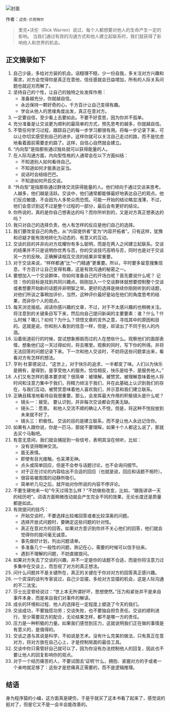 ![封面](https://img1.doubanio.com/lpic/s27291388.jpg)

作者：`迈克·贝克特尔`

> 里克•沃伦（Rick Warren）说过，每个人都想要对他人的生命产生一定的影响。 当我们通过有效的沟通方式和他人建立起联系时，我们就获得了影响他人和世界的机会。

## 正文摘录如下

1. 自己少装，多给对方装的机会。话糙理不糙，少一份自我，多关注对方兴趣和需求，对方会觉得你是真正在意他，信任感就会日益增加，所有的人际关系问题也就迎刃而解了。
2. 坚持自己的个性，让自己的独特之处发挥作用：
   * 准备越充分，你就越自信。
   * 永远保持一颗好奇的心，千方百计让自己变得有趣。
   * 学会从他人的思维角度出发，真正在意对方。
3. 一定要自信，至少看上去要如此。不要不好意思，因为你并不孤单。
4. 充分准备是让交谈更为顺利的最简单的方式，预先思考的越多，你就越自信。
5. 不管任何学习过程，跟踪自己的每一步学习都很有用。将每一步记录下来，可以让你切实感受到自己的进步。这样你就可以关注自己走过的路，而不是忧虑地看着面前需要走的路了。这样，自信心自然就会建立。
6. “内向型”是指那些通过独处就可以获得能量的人。
7. 在人际沟通方面，内向型性格的人通常会在以下方面纠结：
   * 不知道别人如何看待自己。
   * 不知道如何才能表达妥当。
   * 说话时会结结巴巴。
   * 不知道如何开启交谈。
8. “外向型”是指那些通过群体交流获得能量的人。他们倾向于通过交谈来思考。人越多，他们越是活跃。交谈中，他们通常都能够最好地表达自己的观点。他们反应敏捷，不会因为人多势众而恐慌。可能一开始的结论略显浅薄，不过，他们会意识到这不过是整个过程的一部分，最后会有更好的结论。
9. 你所说的，真的是你自己想表达的吗？而你所听到的，又是对方真正想表达的吗？
10. 我只对自己的选择负责，他人有怎样的反应是他们自己的选择。
11. 我们要改变自己的角色，从“内容提供者”变为“内容开拓者”。只有这样，犹豫和迟疑才能有效地转化为动态的、有意义的互动。
12. 交谈的目的并非向对方炫耀你有多么聪明，而是在两人之间建立起联系。交谈的结果并不只是说明你优秀与否，你的交谈技巧高明与否，同时也是对于交谈另一方的反映。正确解读相互交流的结果非常重要。
13. 对于交谈来说，“样样都通”比“一门精通”更重要。所以，平时要多留意搜集信息，千方百计让自己变得有趣，这是有效沟通的秘密之一。
14. 要想加入一个交谈群体，你如何准备自己的开场白呢？首先要说什么呢？ 记住：你的目标是找到共同兴趣点。刚刚加入一个交谈群体就想要控制整个交谈或者想要开始新的话题并非明智之举。更好的选择是继续你刚刚听到的话题，对他们所谈之事稍加评价，当然，这种评价最好是站在他们的角度思考的结果，而非你个人的观点。
15. 每天浏览报纸。阅读你感兴趣的文章，不过，对于不太感兴趣的也稍微关注。将注意到的关键条目写下来，然后向自己提问新闻的主要要素：谁？什么？什么时候？哪儿？如何？为什么？领悟文章的言外之意，寻找其中的原因和目的。这就是说，你和别人看到的信息一样，但是，却读出了不同于别人的内涵。
16. 沿着街道前行的时候，尝试想象擦肩而过的人在想些什么。观察他们的面部表情，想象他们这一天过得如何，将去哪里。观察的同时，写下你的所得。并将无法回答的问题记录下来。下一次和他人交谈时，不妨将这些问题拿出来，看看对方有怎样的想法。
17. 亨利·杜蒙德说过，“这世上，对于快乐的追求，一半都变了味。人们以为快乐是拥有，是得到，是享受他人的服务。恰恰相反，快乐是给予，是服务他人。”
18. 人们又有怎样的基本要求呢？很简单：被理解，被赞赏。被理解意味着他人将时间和注意力集中于我们，将精力倾注于我们，并在此基础上认识到我们的存在，与我们互动。被赞赏意味着他人喜欢我们，并示意和我们建立联系。
19. 正确且精准地看待自我很重要。那么，会发挥最大作用的积极镜头是什么呢？ 
    * 镜头一：接受。 要认识到，并非每次交谈都会完美无缺。
    * 镜头二：愿景。 和他人交流不顺的确让人不悦，但是，将这种不悦投放到未来就不好了。
    * 镜头三：积极性。 交谈的目的是建立联系，而不是让他人永远记住你。
20. 如果有人跟你说，你是一匹马，那就不要理睬，如果十个人都这么说了，那就去买个马鞍吧。
21. 有意无意间，我们就会捕捉到一些信号，表明其没在倾听，比如：
    * 没有坚持眼神交流。
    * 面无表情。
    * 即使有目光接触，也呆滞无神。
    * 点头或简单回应，但是不会参与话题讨论，也不会询问细节。
    * 对于正在讨论的内容给出不合适的回应（也就是说，回应和话题不相符）。
    * 很容易被周围的动静所吸引。
    * 简单听几句之后，就开始对你所说的内容不停评论。
22. 不要生硬地来一句“今天过得怎么样？”不妨做些改变，比如，“跟我讲讲一天的经历吧”。词语方面稍微改动就会产生完全不同的效果，无论长度还是质量都是如此。
23. 有效提问的技巧：
    * 开始交谈时，不要选择比较难回答或者比较深奥的问题。
    * 选择开放式问题时，要确定这些问题的针对性。
    * 真正在意对方的回答。如果对方意识到你并不关心他们的回答，他们就会觉得你的提问毫无诚意。
    * 事先做好计划，列出问题请单。
    * 多准备几个一般性的问题，熟记在心，需要的时候可以信手拈来。
    * 遇到不理解的问题，不妨直接提问。
24. 如果对方失去了交谈的兴趣，并不一定是你的话题不合适，而是你将注意力过多集中在交谈上，而忽视了对方的真正想法。
25. 问什么问题并不是关键所在，真正的关键在于你对对方的回答真正感兴趣。
26. 一个资深的谈判专家说过，自己少显摆，多给对方显摆的机会，这是人际沟通的不二法宝。
27. 莎士比亚曾经说过：“世上本无所谓好坏，思想使然。”压力和紧张并不是来自事件本身，而是来自我们对事件的解读。
28. 成长的环境和过程、他人的选择在一定程度上塑造了今天的我们。
29. 交谈成功，不要独揽功劳；交谈失败，也不要独自担负责任。交谈的顺利进行，至少需要双方的配合，无论结果怎样，都不是哪一方的责任。
30. 压力是一种积极的力量。如果我们感觉到压力，这就说明我们正在做的事情是有意义的，是值得的。
31. 交谈之道与其说是科学，不如说是艺术。没有什么完美的做法，只有真正在意对方，将对方放在自己心上，才是控制局面的最佳工具。
32. 交谈中你只需管好自己就可以了，因为你没有办法控制他人的回复，因此也不要让他人的回复影响你的观点。
33. 对于一个经历痛苦的人，不要试图去‘证明’什么，拥抱、紧握对方的手或者一个亲吻就足够了：这些才是悲痛真正需要的，而不是逻辑推理。

## 结语

身为程序猿的小编，这方面真是硬伤，于是乎就买了这本书看了起来了，感觉说的挺对了，但是它又不是一会半会能改善的。

